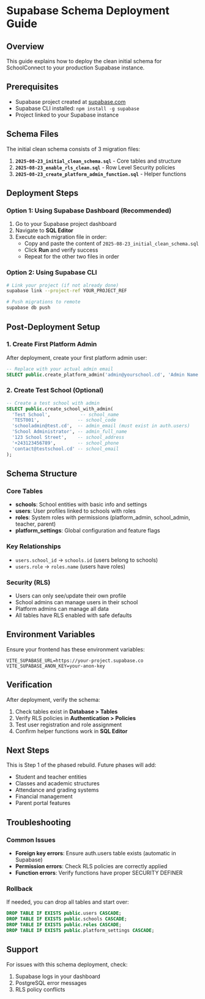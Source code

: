 # Supabase Schema Deployment Guide

## Overview
This guide explains how to deploy the clean initial schema for SchoolConnect to your production Supabase instance.

## Prerequisites
- Supabase project created at [supabase.com](https://supabase.com)
- Supabase CLI installed: `npm install -g supabase`
- Project linked to your Supabase instance

## Schema Files
The initial clean schema consists of 3 migration files:

1. **`2025-08-23_initial_clean_schema.sql`** - Core tables and structure
2. **`2025-08-23_enable_rls_clean.sql`** - Row Level Security policies  
3. **`2025-08-23_create_platform_admin_function.sql`** - Helper functions

## Deployment Steps

### Option 1: Using Supabase Dashboard (Recommended)
1. Go to your Supabase project dashboard
2. Navigate to **SQL Editor**
3. Execute each migration file in order:
   - Copy and paste the content of `2025-08-23_initial_clean_schema.sql`
   - Click **Run** and verify success
   - Repeat for the other two files in order

### Option 2: Using Supabase CLI
```bash
# Link your project (if not already done)
supabase link --project-ref YOUR_PROJECT_REF

# Push migrations to remote
supabase db push
```

## Post-Deployment Setup

### 1. Create First Platform Admin
After deployment, create your first platform admin user:

```sql
-- Replace with your actual admin email
SELECT public.create_platform_admin('admin@yourschool.cd', 'Admin Name');
```

### 2. Create Test School (Optional)
```sql
-- Create a test school with admin
SELECT public.create_school_with_admin(
  'Test School',           -- school_name
  'TEST001',              -- school_code
  'schooladmin@test.cd',  -- admin_email (must exist in auth.users)
  'School Administrator', -- admin_full_name
  '123 School Street',    -- school_address
  '+243123456789',        -- school_phone
  'contact@testschool.cd' -- school_email
);
```

## Schema Structure

### Core Tables
- **schools**: School entities with basic info and settings
- **users**: User profiles linked to schools with roles
- **roles**: System roles with permissions (platform_admin, school_admin, teacher, parent)
- **platform_settings**: Global configuration and feature flags

### Key Relationships
- `users.school_id` → `schools.id` (users belong to schools)
- `users.role` → `roles.name` (users have roles)

### Security (RLS)
- Users can only see/update their own profile
- School admins can manage users in their school
- Platform admins can manage all data
- All tables have RLS enabled with safe defaults

## Environment Variables
Ensure your frontend has these environment variables:

```env
VITE_SUPABASE_URL=https://your-project.supabase.co
VITE_SUPABASE_ANON_KEY=your-anon-key
```

## Verification
After deployment, verify the schema:

1. Check tables exist in **Database > Tables**
2. Verify RLS policies in **Authentication > Policies**
3. Test user registration and role assignment
4. Confirm helper functions work in **SQL Editor**

## Next Steps
This is Step 1 of the phased rebuild. Future phases will add:
- Student and teacher entities
- Classes and academic structures
- Attendance and grading systems
- Financial management
- Parent portal features

## Troubleshooting

### Common Issues
- **Foreign key errors**: Ensure auth.users table exists (automatic in Supabase)
- **Permission errors**: Check RLS policies are correctly applied
- **Function errors**: Verify functions have proper SECURITY DEFINER

### Rollback
If needed, you can drop all tables and start over:
```sql
DROP TABLE IF EXISTS public.users CASCADE;
DROP TABLE IF EXISTS public.schools CASCADE;
DROP TABLE IF EXISTS public.roles CASCADE;
DROP TABLE IF EXISTS public.platform_settings CASCADE;
```

## Support
For issues with this schema deployment, check:
1. Supabase logs in your dashboard
2. PostgreSQL error messages
3. RLS policy conflicts
